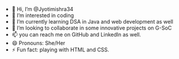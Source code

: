 - 👋 Hi, I’m @Jyotimishra34
- 👀 I’m interested in coding
- 🌱 I’m currently learning DSA in Java  and web development as well
- 💞️ I’m looking to collaborate in some innovative projects on G-SoC
- 📫 you can reach me on GitHub and LinkedIn as well.
- 😄 Pronouns: She/Her
- ⚡ Fun fact: playing with HTML and CSS.

<!---
Jyotimishra34/Jyotimishra34 is a ✨ special ✨ repository because its `README.md` (this file) appears on your GitHub profile.
You can click the Preview link to take a look at your changes.
--->
